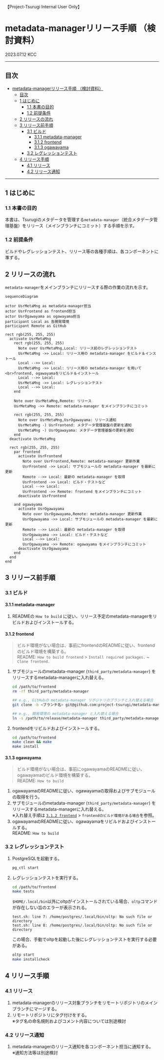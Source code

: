 【Project-Tsurugi Internal User Only】

# metadata-managerリリース手順 （検討資料）

2023.07.12 KCC

---

## 目次

- [metadata-managerリリース手順 （検討資料）](#metadata-managerリリース手順-検討資料)
  - [目次](#目次)
  - [1 はじめに](#1-はじめに)
    - [1.1 本書の目的](#11-本書の目的)
    - [1.2 前提条件](#12-前提条件)
  - [2 リリースの流れ](#2-リリースの流れ)
  - [3 リリース前手順](#3-リリース前手順)
    - [3.1 ビルド](#31-ビルド)
      - [3.1.1 metadata-manager](#311-metadata-manager)
      - [3.1.2 frontend](#312-frontend)
      - [3.1.3 ogawayama](#313-ogawayama)
    - [3.2 レグレッションテスト](#32-レグレッションテスト)
  - [4 リリース手順](#4-リリース手順)
    - [4.1 リリース](#41-リリース)
    - [4.2 リリース通知](#42-リリース通知)

---

## 1 はじめに

### 1.1 本書の目的

本書は、Tsurugiのメタデータを管理する`metadata-manager`（統合メタデータ管理基盤）をリリース（メインブランチにコミット）する手順を示す。

### 1.2 前提条件

ビルドやレグレッションテスト、リリース等の各種手順は、各コンポーネントに準ずる。

## 2 リリースの流れ

`metadata-manager`をメインブランチにリリースする際の作業の流れを示す。

```mermaid
sequenceDiagram

actor UsrMetaMng as metadata-manager担当
actor UsrFrontend as frontend担当
actor UsrOgawayama as ogawayama担当
participant Local as 各開発環境
participant Remote as GitHub

rect rgb(255, 255, 255)
  activate UsrMetaMng
    rect rgb(255, 255, 255)
      Note over UsrMetaMng,Local: リリース前のレグレッションテスト
      UsrMetaMng ->> Local: リリース用の metadata-manager をビルド＆インストール
      Local -->> Local: 
      UsrMetaMng ->> Local: リリース用の metadata-manager を用いて<br>frontend, ogawayamaをリビルド＆インストール
      Local -->> Local: 
      UsrMetaMng ->> Local: レグレッションテスト
      Local -->> Local: 
    end

    Note over UsrMetaMng,Remote: リリース
    UsrMetaMng ->> Remote: metadata-manager をメインブランチにコミット

    rect rgb(255, 255, 255)
      Note over UsrMetaMng,UsrOgawayama: リリース通知
      UsrMetaMng -) UsrFrontend: メタデータ管理基盤の更新を通知
      UsrMetaMng -) UsrOgawayama: メタデータ管理基盤の更新を通知
    end
  deactivate UsrMetaMng

  rect rgb(255, 255, 255)
    par frontend
      activate UsrFrontend
        Note over UsrFrontend,Remote: metadata-manager 更新作業
        UsrFrontend ->> Local: サブモジュールの metadata-manager を最新に更新
        Remote -->> Local: 最新の metadata-manager を取得
        UsrFrontend ->> Local: ビルド・テストなど
        Local -->> Local: 
        UsrFrontend ->> Remote: frontend をメインブランチにコミット
      deactivate UsrFrontend

    and ogawayama
      activate UsrOgawayama
        Note over UsrOgawayama,Remote: metadata-manager 更新作業
        UsrOgawayama ->> Local: サブモジュールの metadata-manager を最新に更新
        Remote -->> Local: 最新の metadata-manager を取得
        UsrOgawayama ->> Local: ビルド・テストなど
        Local -->> Local: 
        UsrOgawayama ->> Remote: ogawayama をメインブランチにコミット
      deactivate UsrOgawayama
    end
  end
end
```

## 3 リリース前手順

### 3.1 ビルド

#### 3.1.1 metadata-manager

1. READMEの `How to build` に従い、リリース予定のmetadata-managerをリビルドおよびインストールする。

#### 3.1.2 frontend

> ビルド環境がない場合は、事前にfrontendのREADMEに従い、frontendのビルド環境を構築する。  
> README: `How to build frontend` > `Install required packages.` ~ `Clone frontend.`

1. サブモジュールのmetadata-manager (`third_party/metadata-manager`) をリリースするmetadata-managerに入れ替える。

    ```sh
    cd /path/to/frontend
    rm -rf third_party/metadata-manager

    ## e.g., GitHubの metadata-manager リポジトリのブランチと入れ替える場合
    git clone -b <ブランチ名> git@github.com:project-tsurugi/metadata-manager.git third_party/metadata-manager

    ## e.g., 開発環境の metadata-manager と入れ替える場合
    ln -s /path/to/release/metadata-manager third_party/metadata-manager
    ```

2. frontendをリビルドおよびインストールする。

   ```sh
   cd /path/to/frontend
   make clean && make
   make install
   ```

#### 3.1.3 ogawayama

> ビルド環境がない場合は、事前にogawayamaのREADMEに従い、ogawayamaのビルド環境を構築する。  
> README: `How to build`

1. ogawayamaのREADMEに従い、ogawayamaの取得およびサブモジュールの取得を行う。
2. サブモジュールのmetadata-manager (`third_party/metadata-manager`) をリリースするmetadata-managerに入れ替える。  
   ※入れ替え手順は [`3.1.2 frontend`](#312-frontend) > `frontendのビルド環境がある場合`を参照。
3. ogawayamaのREADMEに従い、ogawayamaをリビルドおよびインストールする。  
   README: `How to build`

### 3.2 レグレッションテスト

1. PostgreSQLを起動する。

   ```sh
   pg_ctl start
   ```

2. レグレッションテストを実行する。

   ```sh
   cd /path/to/frontend
   make tests
   ```

   `$HOME/.local/bin`以外にoltpがインストールされている場合、`oltp`コマンドが存在しない旨のエラーが表示される。  

   ```shell-session
   test.sh: line 7: /home/postgres/.local/bin/oltp: No such file or directory
   test.sh: line 8: /home/postgres/.local/bin/oltp: No such file or directory
   ```

   この場合、手動でoltpを起動した後にレグレッションテストを実行する必要がある。

   ```sh
   oltp start
   make installcheck
   ```

## 4 リリース手順

### 4.1 リリース

1. metadata-managerのリリース対象ブランチをリモートリポジトリのメインブランチにマージする。
2. リモートリポジトリにタグ付けをする。  
   ※タグ名の命名規則およびコメント内容については別途検討

### 4.2 リリース通知

1. metadata-managerのリリース通知を各コンポーネント担当に通知する。  
   ※通知方法等は別途検討

<!--
## 4 リリース手順 (`frontend`)

コンポーネントの各種手順およびルールに従い、`metadata-manager`を最新に更新しリリースする。

## 5. リリース手順 (`ogawayama`)

コンポーネントの各種手順およびルールに従い、`metadata-manager`を最新に更新しリリースする。
-->
